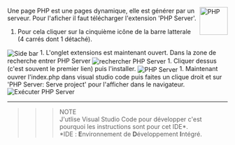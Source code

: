 Une page PHP <img align="right" src="https://github.com/MiKL5/afpaDev/blob/master/docs/php_anim.jpg" alt="PHP" title="PHP" widht="auto" height="64px"> est une pages dynamique, elle est générer par un serveur. Pour l'aficher il faut télécharger l'extension 'PHP Server'.

1. Pour cela cliquer sur la cinquième icône de la barre latterale (4 carrés dont 1 détaché).  
<img align="center" src="https://github.com/MiKL5/afpaDev/blob/master/docs/php_anim.jpgassets/sideBar.png" alt="Side bar" title="Side bar" widht="auto" height="auto">
1. L'onglet extensions est maintenant ouvert. Dans la zone de recherche entrer PHP Server  
<img align="center" src="https://github.com/MiKL5/afpaDev/blob/master/docs/php_anim.jpgassets/searchPhpServer.png" alt="rechercher PHP Server" title="rechercher PHP Server" widht="auto" height="auto">
1. Cliquer dessus (c'est souvent le premier lien) puis l'installer.  
<img align="center" src="https://github.com/MiKL5/afpaDev/blob/master/docs/php_anim.jpgassets/img/php_anim.jpgphpServer.png" alt="PHP Server" title="PHP Server" widht="auto" height="auto">
1. Maintenant ouvrer l'index.php dans visual studio code puis faites un clique droit et sur 'PHP Server: Serve project' pour l'afficher dans le navigateur.  
<img align="center" src="https://github.com/MiKL5/afpaDev/blob/master/docs/php_anim.jpgassets/execPhpServer.png" alt="Exécuter PHP Server" title="Exécuter PHP Server" widht="auto" height="auto">

---
>>>NOTE  
J'utlise Visual Studio Code pour développer c'est pourquoi les instructions sont pour cet IDE*.  
*IDE : **E**nvironnement de **D**éveloppement **I**ntégré.
